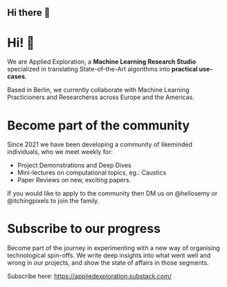 ## Hi there 👋

<!--

**Here are some ideas to get you started:**

🙋‍♀️ A short introduction - what is your organization all about?
🌈 Contribution guidelines - how can the community get involved?
👩‍💻 Useful resources - where can the community find your docs? Is there anything else the community should know?
🍿 Fun facts - what does your team eat for breakfast?
🧙 Remember, you can do mighty things with the power of [Markdown](https://docs.github.com/github/writing-on-github/getting-started-with-writing-and-formatting-on-github/basic-writing-and-formatting-syntax)
-->

# Hi! 👋

We are Applied Exploration, a **Machine Learning Research Studio** specialized in translating State-of-the-Art algorithms into **practical use-cases**.

Based in Berlin, we currently collaborate with Machine Learning Practicioners and Researcherss across Europe and the Americas.


# Become part of the community

Since 2021 we have been developing a community of likeminded individuals, who we meet weekly for:

- Project Demonstrations and Deep Dives
- Mini-lectures on computational topics, eg.: Caustics
- Paper Reviews on new, exciting papers.

If you would like to apply to the community then DM us on @hellosemy or @itchingpixels to join the family.


# Subscribe to our progress

Become part of the journey in experimenting with a new way of organising technological spin-offs.
We write deep insights into what went well and wrong in our projects, and show the state of affairs in those segments.

Subscribe here:
https://appliedexploration.substack.com/
